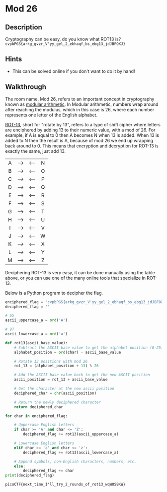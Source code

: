 # Mod 26

## Description

Cryptography can be easy, do you know what ROT13 is? ```cvpbPGS{arkg_gvzr_V'yy_gel_2_ebhaqf_bs_ebg13_jdJBFOXJ}```

## Hints

* This can be solved online if you don't want to do it by hand!

## Walkthrough

The room name, Mod 26, refers to an important concept in cryptography known as [modular arithmetic](https://www.math.uci.edu/~mathcircle/materials/Modular_Arithmetic_and_Cryptography_Jan22_2015.pdf "Article about modular arithmetic and its uses in cryptography"). In Modular arithmetic, numbers wrap around after reaching the modulus, which in this case is 26, where each number represents one letter of the English alphabet.

[ROT-13](https://en.wikipedia.org/wiki/ROT13 "ROT-13 Wikipedia Article"), short for "rotate by 13", refers to a type of shift cipher where letters are enciphered by adding 13 to their numeric value, with a mod of 26. For example, if A is equal to 0 then A becomes N when 13 is added. When 13 is added to N then the result is A, because of mod 26 we end up wrapping back around to 0. This means that encryption and decryption for ROT-13 is exactly the same, just add 13.

|   |     |     |   |
|:---:|:---:|:---:|:---:|
| A | --> | <-- | N |
| B | --> | <-- | O |
| C | --> | <-- | P |
| D | --> | <-- | Q |
| E | --> | <-- | R |
| F | --> | <-- | S |
| G | --> | <-- | T |
| H | --> | <-- | U |
| I | --> | <-- | V |
| J | --> | <-- | W |
| K | --> | <-- | X |
| L | --> | <-- | Y |
| M | --> | <-- | Z |



Deciphering ROT-13 is very easy, it can be done manually using the table above, or you can use one of the many online tools that specialize in ROT-13.

Below is a Python program to decipher the flag.

```python
enciphered_flag = "cvpbPGS{arkg_gvzr_V'yy_gel_2_ebhaqf_bs_ebg13_jdJBFOXJ}"
deciphered_flag = ''

# 65
ascii_uppercase_a = ord('A')

# 97
ascii_lowercase_a = ord('a')

def rot13(ascii_base_value):
    # Subtract the ASCII base value to get the alphabet position (0-25)
    alphabet_position = ord(char) - ascii_base_value

    # Rotate 13 positions with mod 26
    rot_13 = (alphabet_position + 13) % 26

    # Add the ASCII base value back to get the new ASCII position
    ascii_position = rot_13 + ascii_base_value

    # Get the character at the new ascii position
    deciphered_char = chr(ascii_position)

    # Return the newly deciphered character
    return deciphered_char

for char in enciphered_flag:

    # Uppercase English letters
    if char >= 'A' and char <= 'Z':
        deciphered_flag += rot13(ascii_uppercase_a)

    # Lowercase English letters
    elif char >= 'a' and char <= 'z':
        deciphered_flag += rot13(ascii_lowercase_a)

    # Append symbols, non-English characters, numbers, etc.
    else:
        deciphered_flag += char
print(deciphered_flag)
```

```picoCTF{next_time_I'll_try_2_rounds_of_rot13_wqWOSBKW}```
